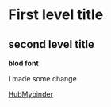 # First level title
## second level title
**blod font**

I made some change


[HubMybinder](https://hub.mybinder.org/user/micron818-hello-world-xvlo79xp/tree)
